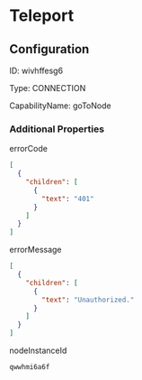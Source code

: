 # Teleport
## Configuration
ID:  wivhffesg6

Type: CONNECTION 

CapabilityName: goToNode






### Additional Properties
errorCode
```json 
[
  {
    "children": [
      {
        "text": "401"
      }
    ]
  }
]
```


errorMessage
```json 
[
  {
    "children": [
      {
        "text": "Unauthorized."
      }
    ]
  }
]
```


nodeInstanceId
```string 
qwwhmi6a6f
```




